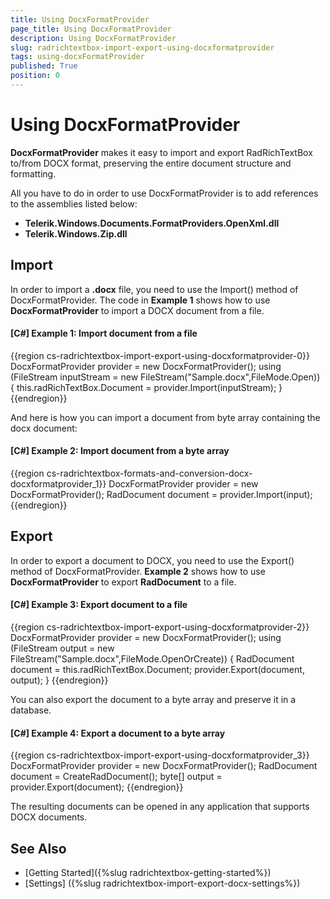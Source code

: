 ```yaml
---
title: Using DocxFormatProvider
page_title: Using DocxFormatProvider
description: Using DocxFormatProvider
slug: radrichtextbox-import-export-using-docxformatprovider
tags: using-docxFormatProvider
published: True
position: 0
---
```


# Using DocxFormatProvider

__DocxFormatProvider__ makes it easy to import and export RadRichTextBox to/from DOCX format, preserving the entire document structure and formatting.

All you have to do in order to use DocxFormatProvider is to add references to the assemblies listed below:

* __Telerik.Windows.Documents.FormatProviders.OpenXml.dll__
* __Telerik.Windows.Zip.dll__

## Import
In order to import a __.docx__ file, you need to use the Import() method of DocxFormatProvider. The code in __Example 1__ shows how to use __DocxFormatProvider__ to import a DOCX document from a file.

#### __[C#] Example 1: Import document from a file__
{{region cs-radrichtextbox-import-export-using-docxformatprovider-0}}
	DocxFormatProvider provider = new DocxFormatProvider();
	using (FileStream inputStream = new FileStream("Sample.docx",FileMode.Open))
	{
		this.radRichTextBox.Document = provider.Import(inputStream);
	}
{{endregion}}

And here is how you can import a document from byte array containing the docx document:
        

#### __[C#] Example 2: Import document from a byte array__
{{region cs-radrichtextbox-formats-and-conversion-docx-docxformatprovider_1}}
    DocxFormatProvider provider = new DocxFormatProvider();
    RadDocument document = provider.Import(input);
{{endregion}}

## Export
In order to export a document to DOCX, you need to use the Export() method of DocxFormatProvider. __Example 2__ shows how to use __DocxFormatProvider__ to export __RadDocument__ to a file.

#### __[C#] Example 3: Export document to a file__
{{region cs-radrichtextbox-import-export-using-docxformatprovider-2}}
	DocxFormatProvider provider = new DocxFormatProvider();
	using (FileStream output =  new FileStream("Sample.docx",FileMode.OpenOrCreate))
	{
		RadDocument document = this.radRichTextBox.Document;
		provider.Export(document, output);
	}
{{endregion}}

You can also export the document to a byte array and preserve it in a database.

#### __[C#] Example 4: Export a document to a byte array__
{{region cs-radrichtextbox-import-export-using-docxformatprovider_3}}
    DocxFormatProvider provider = new DocxFormatProvider();
    RadDocument document = CreateRadDocument();
    byte[] output = provider.Export(document);
{{endregion}}

The resulting documents can be opened in any application that supports DOCX documents.

## See Also

 * [Getting Started]({%slug radrichtextbox-getting-started%})
 * [Settings] ({%slug radrichtextbox-import-export-docx-settings%})
